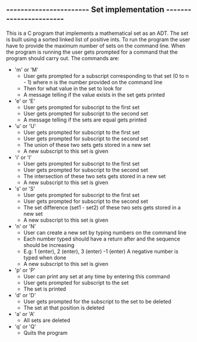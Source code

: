 ## ----------------------- Set implementation -----------------------
This is a C program that implements a mathematical  set as an ADT.
The set is built using a sorted linked list of positive ints. To run the program the
user have to provide the maximum number of sets on the command line.
When the program is running the user gets prompted for a command that the program should carry out.
The commands are:
* 'm' or 'M'
    * User gets prompted for a subscript corresponding to that set (0 to n - 1)
      where n is the number provided on the command line
    * Then for what value in the set to look for
    * A message telling if the value exists in the set gets printed
* 'e' or 'E'
    * User gets prompted for subscript to the first set
    * User gets prompted for subscript to the second set
    * A message telling if the sets are equal gets printed
* 'u' or 'U'
    * User gets prompted for subscript to the first set
    * User gets prompted for subscript to the second set
    * The union of these two sets gets stored in a new set
    * A new subscript to this set is given
* 'i' or 'I'
    * User gets prompted for subscript to the first set
    * User gets prompted for subscript to the second set
    * The intersection of these two sets gets stored in a new set
    * A new subscript to this set is given
* 's' or 'S'
    * User gets prompted for subscript to the first set
    * User gets prompted for subscript to the second set
    * The set difference (set1 - set2) of these two sets gets stored in a new set
    * A new subscript to this set is given
* 'n' or 'N'
    * User can create a new set by typing numbers on the command line
    * Each number typed should have a return after and the sequence should be increasing
    * E.g: 1 (enter), 2 (enter), 3 (enter) -1 (enter) A negative number is typed when done
    * A new subscript to this set is given
* 'p' or 'P'
    * User can print any set at any time by entering this command
    * User gets prompted for subscript to the set
    * The set is printed
* 'd' or 'D'
    * User gets prompted for the subscript to the set to be deleted
    * The set at that position is deleted
* 'a' or 'A'
    * All sets are deleted
* 'q' or 'Q'
    * Quits the program

